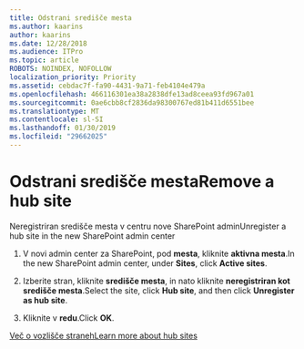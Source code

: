```yaml
---
title: Odstrani središče mesta
ms.author: kaarins
author: kaarins
ms.date: 12/28/2018
ms.audience: ITPro
ms.topic: article
ROBOTS: NOINDEX, NOFOLLOW
localization_priority: Priority
ms.assetid: cebdac7f-fa90-4431-9a71-feb4104e479a
ms.openlocfilehash: 466116301ea38a2838dfe13ad8ceea93fd967a01
ms.sourcegitcommit: 0ae6cbb8cf2836da98300767ed81b411d6551bee
ms.translationtype: MT
ms.contentlocale: sl-SI
ms.lasthandoff: 01/30/2019
ms.locfileid: "29662025"
---
```

# <a name="remove-a-hub-site"></a><span data-ttu-id="90685-102">Odstrani središče mesta</span><span class="sxs-lookup"><span data-stu-id="90685-102">Remove a hub site</span></span>

<span data-ttu-id="90685-103">Neregistriran središče mesta v centru nove SharePoint admin</span><span class="sxs-lookup"><span data-stu-id="90685-103">Unregister a hub site in the new SharePoint admin center</span></span>
  
1. <span data-ttu-id="90685-104">V novi admin center za SharePoint, pod **mesta**, kliknite **aktivna mesta**.</span><span class="sxs-lookup"><span data-stu-id="90685-104">In the new SharePoint admin center, under **Sites**, click **Active sites**.</span></span> 
    
2. <span data-ttu-id="90685-105">Izberite stran, kliknite **središče mesta**, in nato kliknite **neregistriran kot središče mesta**.</span><span class="sxs-lookup"><span data-stu-id="90685-105">Select the site, click **Hub site**, and then click **Unregister as hub site**.</span></span> 
    
3. <span data-ttu-id="90685-106">Kliknite v **redu**.</span><span class="sxs-lookup"><span data-stu-id="90685-106">Click **OK**.</span></span> 
    
[<span data-ttu-id="90685-107">Več o vozlišče straneh</span><span class="sxs-lookup"><span data-stu-id="90685-107">Learn more about hub sites</span></span>](https://support.office.com/article/what-is-a-sharepoint-hub-site-fe26ae84-14b7-45b6-a6d1-948b3966427f?ui=en-US&amp;rs=en-US&amp;ad=US)
  

